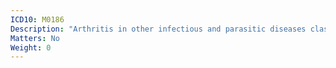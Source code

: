 ```yaml
---
ICD10: M0186
Description: "Arthritis in other infectious and parasitic diseases classified elsewhere: Lower leg"
Matters: No
Weight: 0
---
```


